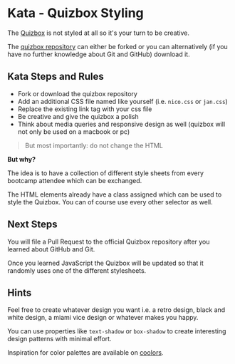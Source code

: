 # Kata - Quizbox Styling

The [Quizbox](https://quizbox.dev) is not styled at all so it's your turn to be creative.

The [quizbox repository](https://github.com/coding-bootcamps-eu/quizbox) can either be forked or you can alternatively (if you have no further knowledge about Git and GitHub) download it.

## Kata Steps and Rules

- Fork or download the quizbox repository
- Add an additional CSS file named like yourself (i.e. `nico.css` or `jan.css`)
- Replace the existing link tag with your css file
- Be creative and give the quizbox a polish
- Think about media queries and responsive design as well (quizbox will not only be used on a macbook or pc)

> But most importantly: do not change the HTML

**But why?**

The idea is to have a collection of different style sheets from every bootcamp attendee which can be exchanged.

The HTML elements already have a class assigned which can be used to style the Quizbox. You can of course use every other selector as well.

## Next Steps

You will file a Pull Request to the official Quizbox repository after you learned about GitHub and Git.

Once you learned JavaScript the Quizbox will be updated so that it randomly uses one of the different stylesheets.

## Hints

Feel free to create whatever design you want i.e. a retro design, black and white design, a miami vice design or whatever makes you happy.

You can use properties like `text-shadow` or `box-shadow` to create interesting design patterns with minimal effort.

Inspiration for color palettes are available on [coolors](https://coolors.co/).